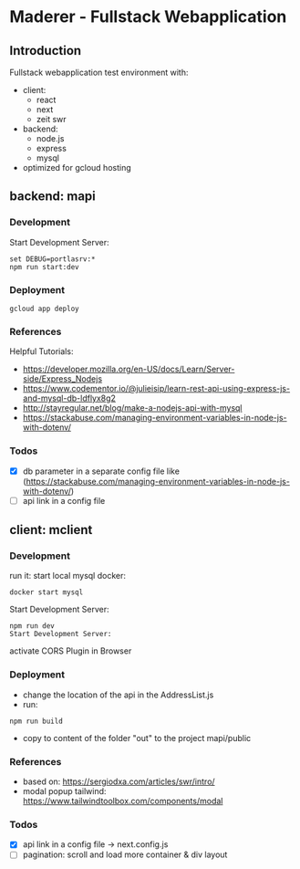 # Maderer - Fullstack Webapplication
## Introduction
Fullstack webapplication test environment with:
* client:
  - react
  - next
  - zeit swr
* backend:
  - node.js
  - express
  - mysql
* optimized for gcloud hosting

## backend: mapi
### Development
Start Development Server:
```
set DEBUG=portlasrv:*
npm run start:dev
```

### Deployment ###
```
gcloud app deploy
```

### References
Helpful Tutorials:
- https://developer.mozilla.org/en-US/docs/Learn/Server-side/Express_Nodejs
- https://www.codementor.io/@julieisip/learn-rest-api-using-express-js-and-mysql-db-ldflyx8g2
- http://stayregular.net/blog/make-a-nodejs-api-with-mysql
- https://stackabuse.com/managing-environment-variables-in-node-js-with-dotenv/

### Todos ###
- [x] db parameter in a separate config file like (https://stackabuse.com/managing-environment-variables-in-node-js-with-dotenv/)
- [ ] api link in a config file

## client: mclient
### Development
run it:
start local mysql docker:
```
docker start mysql
```

Start Development Server:
```
npm run dev
Start Development Server:
```
activate CORS Plugin in Browser

### Deployment ###
- change the location of the api in the AddressList.js
- run:
```
npm run build
```
- copy to content of the folder "out" to the project mapi/public

### References
- based on: https://sergiodxa.com/articles/swr/intro/
- modal popup tailwind: https://www.tailwindtoolbox.com/components/modal

### Todos ###
- [x] api link in a config file -> next.config.js
- [ ] pagination: scroll and load more container & div layout
